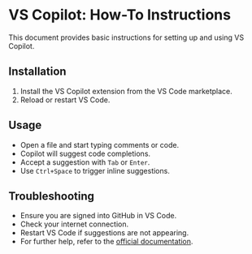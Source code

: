 # VS Copilot: How-To Instructions

This document provides basic instructions for setting up and using VS Copilot.

## Installation

1. Install the VS Copilot extension from the VS Code marketplace.
2. Reload or restart VS Code.

## Usage

- Open a file and start typing comments or code.
- Copilot will suggest code completions.
- Accept a suggestion with `Tab` or `Enter`.
- Use `Ctrl+Space` to trigger inline suggestions.

## Troubleshooting

- Ensure you are signed into GitHub in VS Code.
- Check your internet connection.
- Restart VS Code if suggestions are not appearing.
- For further help, refer to the [official documentation](https://docs.github.com/copilot).